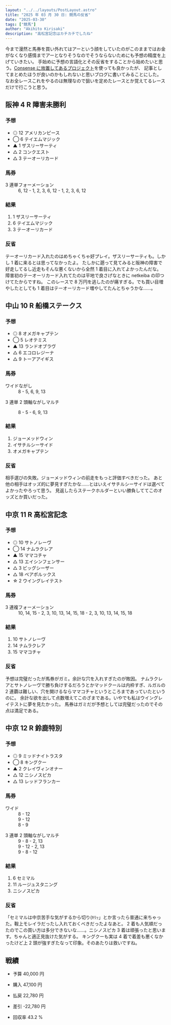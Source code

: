 ```yaml
---
layout: "../../layouts/PostLayout.astro"
title: "2025 年 03 月 30 日: 競馬の反省"
date: "2025-03-30"
tags: ["競馬"]
author: "Akihito Kirisaki"
description: "高松宮記念はカチカチでしたね"
---
```

今まで漫然と馬券を買い外れてはアーという顔をしていたのがこのままではお金がなくなり感情までアーとなりそうなのでそうならないためにも予想の精度を上げていきたい。
手始めに予想の言語化とその反省をすることから始めたいと思う。[Consense に放置してあるプロジェクト](https://scrapbox.io/kirisaki-uma/)を使っても良かったが、
記事としてまとめたほうが良いのかもしれないと思いブログに書いてみることにした。
なお全レースこれをやるのは無理なので狙いを定めたレースとか覚えてるレースだけで行こうと思う。

## 阪神 4 R 障害未勝利

### 予想

- ◎ 12 アメリカンピース
- ◯ 6 テイエムマジック
- ▲ 1 ザスリーサーティ
- △ 2 コンクエスト
- △ 3 テーオーリカード

### 馬券

<dl>
<dt>3 連単フォーメーション</dt>
<dd>6, 12 - 1, 2, 3, 6, 12 - 1, 2, 3, 6, 12</dd>
</dl>

### 結果

1. 1 ザスリーサーティ
2. 6 テイエムマジック
3. 3 テーオーリカード

### 反省

テーオーリカード入れたのはめちゃくちゃ好プレイ。ザスリーサーティも。しかし 1 着に来るとは思ってなかったよ。
たしかに遡って見てみると阪神の障害で好走してるし近走もそんな悪くないから全然 1 着目に入れてよかったんだな。
障害初のテーオーリカード入れてたのは平地で良さげなときに netkeiba の印つけてたからですね。
このレースで 8 万円を逃したのが痛すぎる。でも買い目増やしたとしても 1 着目はテーオーリカード増やしてたんとちゃうかな……。

## 中山 10 R 船橋ステークス

### 予想

- ◎ 8 オメガキャプテン
- ◯ 5 レオテミス
- ▲ 13 ランドオブラヴ
- △ 6 エコロレジーナ
- △ 9 トーアアイギス

### 馬券

<dl>
<dt>ワイドながし</dt>
<dd>8 - 5, 6, 9, 13</dd>
<dl>3 連単 2 頭軸ながしマルチ</dl>
<dd>8 - 5 - 6, 9, 13</dd>
</dl>

### 結果

1. ジョーメッドウィン
2. イサチルシーサイド
3. オメガキャプテン

### 反省

相手選びの失敗。ジョーメッドウィンの前走をもっと評価すべきだった。
あと他の相手はオッズ的に夢見すぎたかな……とはいえイサチルシーサイドは選べてよかったやろって思う。
見返したらステークホルダーといい勝負しててこのオッズとか買いだった。

## 中京 11 R 高松宮記念

### 予想

- ◎ 10 サトノレーヴ
- ◯ 14 ナムラクレア
- ▲ 15 ママコチャ
- △ 13 エイシンフェンサー
- △ 3 ビッグシーザー
- △ 18 ペアポルックス
- ☆ 2 ウイングレイテスト

### 馬券

<dl>
<dt>3 連複フォーメーション</dt>
<dd>10, 14, 15 - 2, 3, 10, 13, 14, 15, 18 - 2, 3, 10, 13, 14, 15, 18</dd>
</dl>

### 結果

1. 10 サトノレーヴ
2. 14 ナムラクレア
3. 15 ママコチャ

### 反省

予想は完璧だったが馬券がガミ。余計な穴を入れすぎたのが敗因。
ナムラクレアとサトノレーヴで勝ち負けするだろうとかマッドクールは内枠すぎ、ルガルの 2 連覇は難しい、穴を開けるならママコチャというところまであっていたというのに。
余計な欲を出して点数増えてこのざまである。いやでも私はウイングレイテストに夢を見たかった。
馬券はガミだが予想としては完璧だったのでその点は満足である。

## 中京 12 R 鈴鹿特別

### 予想

- ◎ 9 ミッドナイトラスタ
- ◯ 8 キングクー
- ▲ 2 クレイヴィンオナー
- △ 12 ニシノスピカ
- △ 13 レッドフランカー

### 馬券

<dl>
<dt>ワイド</dt>
<dd>8 - 12</dd>
<dd>9 - 12</dd>
<dd>8 - 9</dd>
<dl>3 連単 2 頭軸ながしマルチ</dt>
<dd>9 - 8 - 2, 13</dd>
<dd>9 - 12 - 2, 13</dd>
<dd>9 - 8 - 12</dd>
</dl>

### 結果

1. 6 セミマル
2. 11 ルージュスタニング
3. ニシノスピカ

### 反省

「セミマルは中京苦手な気がするから切り(ｷﾘｯ」とか言ったら普通に来ちゃった。鞍上モレイラだったし入れておくべきだったよなあと。
2 着も人気順だったのでこの買い方は多分できないな……。ニシノスピカ 3 着は頑張ったと思います。ちゃんと適正見抜けた気がする。
キングクーも実は 4 着で着差も悪くなかったけど上 2 頭が強すぎたなって印象。そのあたりは救いですね。

## 戦績

- 予算 40,000 円
- 購入 47,100 円
- 払戻 22,780 円

- 差引 -22,780 円
- 回収率 43.2 %